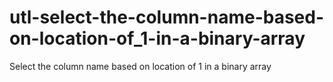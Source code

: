 # utl-select-the-column-name-based-on-location-of_1-in-a-binary-array
Select the column name based on location of 1 in a binary array 
